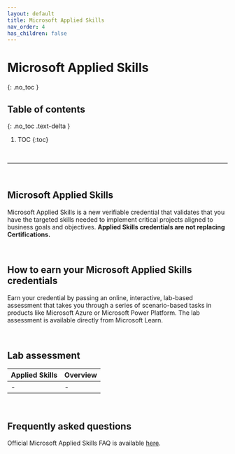 ```yaml
---
layout: default
title: Microsoft Applied Skills
nav_order: 4
has_children: false
---
```


# Microsoft Applied Skills 
{: .no_toc }


## Table of contents
{: .no_toc .text-delta }

1. TOC
{:toc}

<br/>

---

<br/>

## Microsoft Applied Skills

Microsoft Applied Skills is a new verifiable credential that validates that you have the targeted skills needed to implement critical projects aligned to business goals and objectives. **Applied Skills credentials are not replacing Certifications.**

<br/>

## How to earn your Microsoft Applied Skills credentials

Earn your credential by passing an online, interactive, lab-based assessment that takes you through a series of scenario-based tasks in products like Microsoft Azure or Microsoft Power Platform. The lab assessment is available directly from Microsoft Learn.

<br/>

## Lab assessment 

| Applied Skills  | Overview | 
| --- | --- | 
| - | - | 



<br/>

## Frequently asked questions

Official Microsoft Applied Skills FAQ is available [here](https://learn.microsoft.com/en-us/credentials/support/applied-skills-faq).